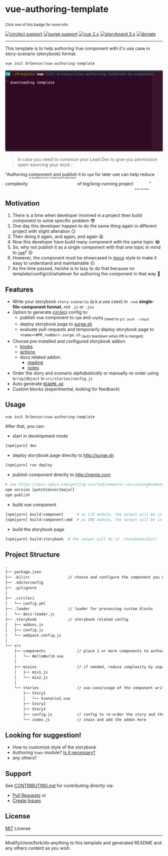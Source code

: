 # vue-authoring-template
<!-- [![CircleCI](https://circleci.com/gh/DrSensor/vue-authoring-template.svg?style=shield)](https://circleci.com/gh/DrSensor/vue-authoring-template) -->
<sub>Click one of this badge for more info</sub>

[![circleci support](https://img.shields.io/badge/circleci-support-blue.svg?maxAge=2592000&style=flat-square)](https://circleci.com/docs/1.0/npm-continuous-deployment/)
[![surge support](https://img.shields.io/badge/deploy_to-surge-63c299.svg?maxAge=2592000&style=flat-square)](https://surge.sh/help/integrating-with-circleci)
[![vue 2.x](https://img.shields.io/badge/vue-2.x-4fc08d.svg?maxAge=2592000&style=flat-square)](https://vuejs.org/)
[![storyboard 3.x](https://img.shields.io/badge/storybook-3.x-E91E63.svg?maxAge=2592000&style=flat-square)](https://storybook.js.org/)
[![donate](https://img.shields.io/badge/donate-$-yellowgreen.svg?maxAge=2592000&style=flat-square)](https://github.com/DrSensor/vue-authoring-template/blob/master/DONATE.md)

---
This template is to help authoring Vue component with it's use case in story-scenario (storybook) format.

```bash
vue init DrSensor/vue-authoring-template
```

![](./screenplay.gif)

> In case you need to convince your Lead Dev to give you permission open-sourcing your work :

"Authoring component and publish it to `npm` for later use can help reduce complexity <sup><sup><sup><sup><sup>by delegating the work of finding bug and adding feature</sup></sup></sup></sup></sup> of big/long-running project <sub><sub><sub><sub><sub>to the community</sub></sub></sub></sub></sub>"

## Motivation

1. There is a time when developer involved in a project then build component to solve specific problem 😎
1. One day this developer happen to do the same thing again in different project with slight alteration 😏
1. Then doing it again, and again, and again 😫
1. Now this developer have build many component with the same topic 😂
1. So, why not publish it as a single component with that one topic in mind to [`npm`](https://www.npmjs.com/)? 😲
1. However, the component must be showcased in [mvce](https://stackoverflow.com/help/mcve) style to make it easy to understand and maintainable 😖
1. As the time passed, he/she is to lazy to do that because no template/config/cli/whatever for authoring the component in that way :poop:

## Features

- Write your storybook `story-scenario` (a.k.a *use case*) in `.vue` **single-file-component format**, not `.js` or `.jsx`
- Option to generate [circleci](https:circleci.com) config to: 
  - publish vue component to `npm` and `unpkg` <sub>(need to `git push --tags`)</sub>
  - deploy storybook page to [surge.sh](https://surge.sh)
  - evaluate pull-requests and temporarily deploy storybook page to `<name><#PR_number>.surge.sh` <sub>(auto teardown when PR is merged)</sub>
- Choose pre-installed and configured storybook addon:
  - [knobs](https://github.com/storybooks/storybook/tree/master/addons/knobs)
  - [actions](https://github.com/storybooks/storybook/tree/master/addons/actions)
  - docs related addon:
    - [readme](https://github.com/tuchk4/storybook-readme)
    - [notes](https://github.com/storybooks/storybook/tree/master/addons/notes)
- Order the story and scenario *alphabetically* or manually re-order using `Array|Object` in `src/stories/config.js`
- Auto generate [`README.md`](./template/README.md)
- Custom blocks (experimental, looking for feedback)

## Usage

```bash
vue init DrSensor/vue-authoring-template
```

After that, you can:

- start in development mode

```bash
[npm|yarn] dev
```

- deploy storybook page directly to http://surge.sh

```bash
[npm|yarn] run deploy
```

- publish component directly to http://npmjs.com

```bash
# see https://docs.npmjs.com/getting-started/semantic-versioning#semver-for-publishers
npm version [patch|minor|major]
npm publish
```

- build vue component

```bash
[npm|yarn] build:component      # as CJS module, the output will be in dist/
[npm|yarn] build:component:umd  # as UMD module, the output will be in umd/
```

- build the storybook page

```bash
[npm|yarn] build:storybook  # the output will be in .storybook/dist/
```

## Project Structure

```markdown
.
├── package.json
├── .bilirc                 // choose and configure the component you want to package in here
├── .editorconfig
├── .gitignore
│
├── .circleci
│   └── config.yml
├── .loader                 // loader for processing custom blocks
│   └── docs-loader.js
├── .storybook              // storybook related config
│   ├── addons.js
│   ├── config.js
│   └── webpack.config.js
│
└── src
    ├── components              // place 1 or more components to author here
    │   └── HelloWorld.vue
    │
    ├── mixins                  // if needed, reduce complexity by separating any long code as mixins
    │   ├── mix1.js
    │   └── mix2.js
    │
    └── stories                 // use-case/usage of the component written in story-scenario analogy
        ├── Story1
        │   └── Scenario1.vue
        ├── Story2
        ├── Story3
        ├── config.js           // config to re-order the story and the scenario
        └── index.js            // chain and add the addon here
```

## Looking for suggestion!

- How to customize style of the storybook
- Authoring `Vuex` module? [Is it necessary?](https://github.com/DrSensor/vue-authoring-template/issues/3)
- any others?

## Support
See [CONTRIBUTING.md](https://github.com/DrSensor/vue-authoring-template/blob/master/CONTRIBUTING.md) for contributing directly via:
- [Pull Requests](https://github.com/DrSensor/vue-authoring-template/blob/master/CONTRIBUTING.md/#pull-requests) or
- [Create Issues](https://github.com/DrSensor/vue-authoring-template/blob/master/CONTRIBUTING.md/#create-issues)

## License
[MIT](https://github.com/DrSensor/vue-authoring-template/blob/master/LICENSE) License

---
Modify/clone/fork/do-anything to this template and generated README and any others content as you wish.